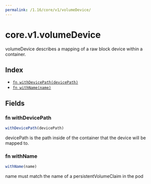```yaml
---
permalink: /1.16/core/v1/volumeDevice/
---
```


# core.v1.volumeDevice

volumeDevice describes a mapping of a raw block device within a container.

## Index

* [`fn withDevicePath(devicePath)`](#fn-withdevicepath)
* [`fn withName(name)`](#fn-withname)

## Fields

### fn withDevicePath

```ts
withDevicePath(devicePath)
```

devicePath is the path inside of the container that the device will be mapped to.

### fn withName

```ts
withName(name)
```

name must match the name of a persistentVolumeClaim in the pod